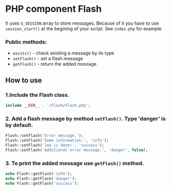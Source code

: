 # PHP component Flash

It uses `$_SESSION` array to store messages. Because of it you have to use `session_start()` at the begining of your script. See `index.php` for example.
### Public methods:
- `exists()` - check existing a message by its type
- `setFlash()` - set a flash message
- `getFlash()` - return the added message
## How to use
### 1.Include the Flash class.
```php
include __DIR__ . '/Flash/Flash.php';
```
### 2. Add a flash message by method `setFlash()`. Type 'danger' is by default.
```php
Flash::setFlash('Error message.');
Flash::setFlash('Some information.', 'info');
Flash::setFlash('Job is done!', 'success');
Flash::setFlash('Additional error message.', 'danger', false);
```
### 3. To print the added message use `getFlash()` method.
```php
echo Flash::getFlash('info');
echo Flash::getFlash('danger');
echo Flash::getFlash('success');
```
